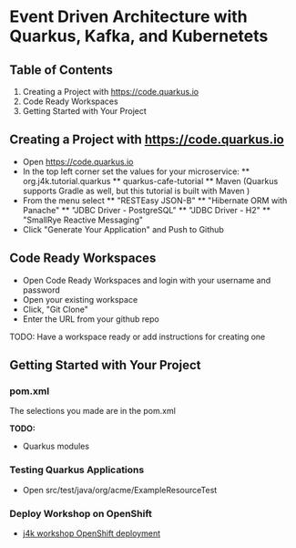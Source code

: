 # Event Driven Architecture with Quarkus, Kafka, and Kubernetets

## Table of Contents

1. Creating a Project with https://code.quarkus.io
2. Code Ready Workspaces
3. Getting Started with Your Project

## Creating a Project with https://code.quarkus.io

* Open https://code.quarkus.io
* In the top left corner set the values for your microservice:
** org.j4k.tutorial.quarkus
** quarkus-cafe-tutorial
** Maven (Quarkus supports Gradle as well, but this tutorial is built with Maven )
* From the menu select 
** "RESTEasy JSON-B"
** "Hibernate ORM with Panache" 
** "JDBC Driver - PostgreSQL" 
** "JDBC Driver - H2"
** "SmallRye Reactive Messaging"
* Click "Generate Your Application" and Push to Github

## Code Ready Workspaces

* Open Code Ready Workspaces and login with your username and password
* Open your existing workspace
* Click, "Git Clone"
* Enter the URL from your github repo

TODO: Have a workspace ready or add instructions for creating one

## Getting Started with Your Project

### pom.xml

The selections you made are in the pom.xml  

**TODO:** 
 - Quarkus modules

### Testing Quarkus Applications

* Open src/test/java/org/acme/ExampleResourceTest
 
### Deploy Workshop on OpenShift
* [j4k workshop OpenShift deployment](workshop-quickstart.md)